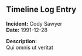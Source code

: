 ## Timeline Log Entry

**Incident:** Cody Sawyer  
**Date:** 1991-12-28  

**Description:**  
Qui omnis ut veritat
